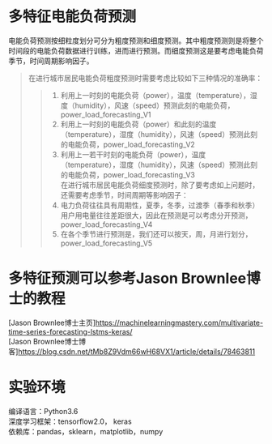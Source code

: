 # 多特征电能负荷预测 #
电能负荷预测按细粒度划分可分为粗度预测和细度预测。其中粗度预测则是将整个时间段的电能负荷数据进行训练，进而进行预测。而细度预测这是要考虑电能负荷季节，时间周期影响因子。  
>在进行城市居民电能负荷粗度预测时需要考虑比较如下三种情况的准确率：   
>>1.	利用上一时刻的电能负荷（power），温度（temperature），湿度（humidity），风速（speed）预测此刻的电能负荷，power_load_forecasting_V1   
>>2.	利用上一时刻的电能负荷（power）和此刻的温度（temperature），湿度（humidity），风速（speed）预测此刻的电能负荷，power_load_forecasting_V2   
>>3.	利用上一若干时刻的电能负荷（power），温度（temperature），湿度（humidity），风速（speed）预测此刻的电能负荷，power_load_forecasting_V3   
在进行城市居民电能负荷细度预测时，除了要考虑如上问题时，还需要考虑季节，时间周期等影响因子：  
>>1.	电力负荷往往具有周期性，夏季，冬季，过渡季（春季和秋季）用户用电量往往差距很大，因此在预测是可以考虑分开预测，power_load_forecasting_V4   
>>2.	在各个季节进行预测是，我们还可以按天，周，月进行划分，power_load_forecasting_V5  
# 多特征预测可以参考Jason Brownlee博士的教程 #
[Jason Brownlee博士主页]<https://machinelearningmastery.com/multivariate-time-series-forecasting-lstms-keras/>  
[Jason Brownlee博士博客]<https://blog.csdn.net/tMb8Z9Vdm66wH68VX1/article/details/78463811> 
# 实验环境 #
编译语言：Python3.6  
深度学习框架：tensorflow2.0， keras  
依赖库：pandas，sklearn，matplotlib，numpy
